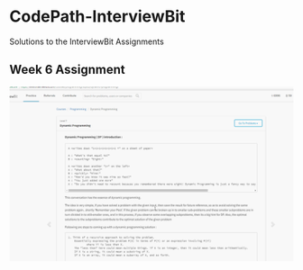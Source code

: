 # CodePath-InterviewBit

Solutions to the InterviewBit Assignments

## Week 6 Assignment
<img src='Gifs/Week_6_Assignment.gif' title='Week 6 Assignment' width='' alt='Week 6' />

